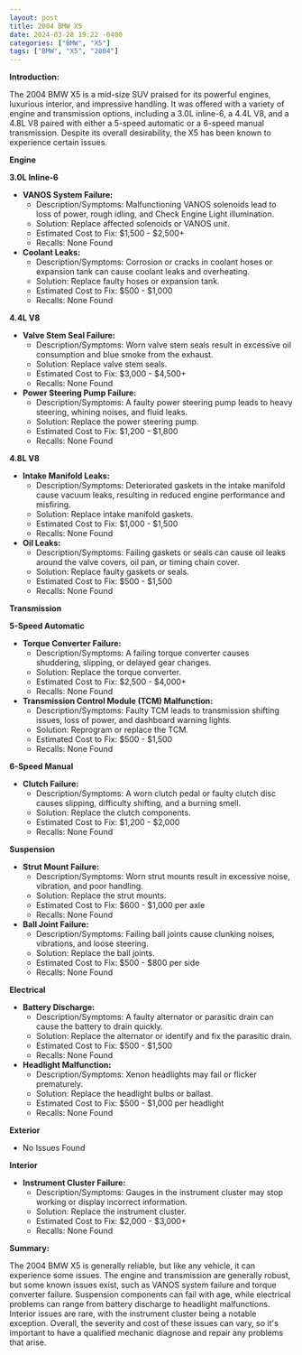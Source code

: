 ```yaml
---
layout: post
title: 2004 BMW X5
date: 2024-03-28 19:22 -0400
categories: ["BMW", "X5"]
tags: ["BMW", "X5", "2004"]
---
```

**Introduction:**

The 2004 BMW X5 is a mid-size SUV praised for its powerful engines, luxurious interior, and impressive handling. It was offered with a variety of engine and transmission options, including a 3.0L inline-6, a 4.4L V8, and a 4.8L V8 paired with either a 5-speed automatic or a 6-speed manual transmission. Despite its overall desirability, the X5 has been known to experience certain issues.

**Engine**

**3.0L Inline-6**

* **VANOS System Failure:**
    * Description/Symptoms: Malfunctioning VANOS solenoids lead to loss of power, rough idling, and Check Engine Light illumination.
    * Solution: Replace affected solenoids or VANOS unit.
    * Estimated Cost to Fix: $1,500 - $2,500+
    * Recalls: None Found
* **Coolant Leaks:**
    * Description/Symptoms: Corrosion or cracks in coolant hoses or expansion tank can cause coolant leaks and overheating.
    * Solution: Replace faulty hoses or expansion tank.
    * Estimated Cost to Fix: $500 - $1,000
    * Recalls: None Found

**4.4L V8**

* **Valve Stem Seal Failure:**
    * Description/Symptoms: Worn valve stem seals result in excessive oil consumption and blue smoke from the exhaust.
    * Solution: Replace valve stem seals.
    * Estimated Cost to Fix: $3,000 - $4,500+
    * Recalls: None Found
* **Power Steering Pump Failure:**
    * Description/Symptoms: A faulty power steering pump leads to heavy steering, whining noises, and fluid leaks.
    * Solution: Replace the power steering pump.
    * Estimated Cost to Fix: $1,200 - $1,800
    * Recalls: None Found

**4.8L V8**

* **Intake Manifold Leaks:**
    * Description/Symptoms: Deteriorated gaskets in the intake manifold cause vacuum leaks, resulting in reduced engine performance and misfiring.
    * Solution: Replace intake manifold gaskets.
    * Estimated Cost to Fix: $1,000 - $1,500
    * Recalls: None Found
* **Oil Leaks:**
    * Description/Symptoms: Failing gaskets or seals can cause oil leaks around the valve covers, oil pan, or timing chain cover.
    * Solution: Replace faulty gaskets or seals.
    * Estimated Cost to Fix: $500 - $1,500
    * Recalls: None Found

**Transmission**

**5-Speed Automatic**

* **Torque Converter Failure:**
    * Description/Symptoms: A failing torque converter causes shuddering, slipping, or delayed gear changes.
    * Solution: Replace the torque converter.
    * Estimated Cost to Fix: $2,500 - $4,000+
    * Recalls: None Found
* **Transmission Control Module (TCM) Malfunction:**
    * Description/Symptoms: Faulty TCM leads to transmission shifting issues, loss of power, and dashboard warning lights.
    * Solution: Reprogram or replace the TCM.
    * Estimated Cost to Fix: $500 - $1,500
    * Recalls: None Found

**6-Speed Manual**

* **Clutch Failure:**
    * Description/Symptoms: A worn clutch pedal or faulty clutch disc causes slipping, difficulty shifting, and a burning smell.
    * Solution: Replace the clutch components.
    * Estimated Cost to Fix: $1,200 - $2,000
    * Recalls: None Found

**Suspension**

* **Strut Mount Failure:**
    * Description/Symptoms: Worn strut mounts result in excessive noise, vibration, and poor handling.
    * Solution: Replace the strut mounts.
    * Estimated Cost to Fix: $600 - $1,000 per axle
    * Recalls: None Found
* **Ball Joint Failure:**
    * Description/Symptoms: Failing ball joints cause clunking noises, vibrations, and loose steering.
    * Solution: Replace the ball joints.
    * Estimated Cost to Fix: $500 - $800 per side
    * Recalls: None Found

**Electrical**

* **Battery Discharge:**
    * Description/Symptoms: A faulty alternator or parasitic drain can cause the battery to drain quickly.
    * Solution: Replace the alternator or identify and fix the parasitic drain.
    * Estimated Cost to Fix: $500 - $1,500
    * Recalls: None Found
* **Headlight Malfunction:**
    * Description/Symptoms: Xenon headlights may fail or flicker prematurely.
    * Solution: Replace the headlight bulbs or ballast.
    * Estimated Cost to Fix: $500 - $1,000 per headlight
    * Recalls: None Found

**Exterior**

* No Issues Found

**Interior**

* **Instrument Cluster Failure:**
    * Description/Symptoms: Gauges in the instrument cluster may stop working or display incorrect information.
    * Solution: Replace the instrument cluster.
    * Estimated Cost to Fix: $2,000 - $3,000+
    * Recalls: None Found

**Summary:**

The 2004 BMW X5 is generally reliable, but like any vehicle, it can experience some issues. The engine and transmission are generally robust, but some known issues exist, such as VANOS system failure and torque converter failure. Suspension components can fail with age, while electrical problems can range from battery discharge to headlight malfunctions. Interior issues are rare, with the instrument cluster being a notable exception. Overall, the severity and cost of these issues can vary, so it's important to have a qualified mechanic diagnose and repair any problems that arise.
